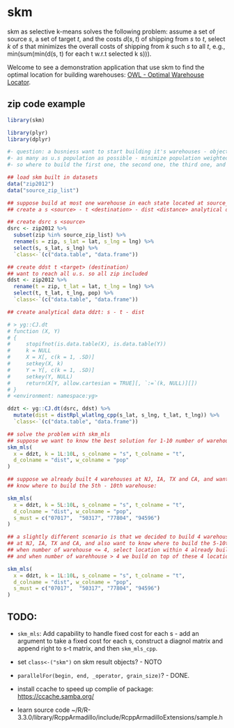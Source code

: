 <!-- README.md is generated from README.Rmd. Please edit that file -->
skm
===

skm as selective k-means solves the following problem: assume a set of source *s*, a set of target *t*, and the costs *d*(*s*, *t*) of shipping from *s* to *t*, select *k* of *s* that minimizes the overall costs of shipping from *k* such *s* to all *t*, e.g., min(sum(min(d(s, t) for each t w.r.t selected k s))).

Welcome to see a demonstration application that use skm to find the optimal location for building warehouses: [OWL - Optimal Warehouse Locator](https://gyang.shinyapps.io/skm_owl/).

zip code example
----------------

``` r
library(skm)

library(plyr)
library(dplyr)

#- question: a busniess want to start building it's warehouses - objective reach
#- as many as u.s population as possible - minimize population weighted distance
#- so where to build the first one, the second one, the third one, and etc.?

## load skm built in datasets
data("zip2012")
data("source_zip_list")

## suppose build at most one warehouse in each state located at source_zip_list:
## create a s <source> - t <destination> - dist <distance> analytical data.table

## create dsrc s <source>
dsrc <- zip2012 %>%
  subset(zip %in% source_zip_list) %>%
  rename(s = zip, s_lat = lat, s_lng = lng) %>%
  select(s, s_lat, s_lng) %>%
  `class<-`(c("data.table", "data.frame"))

## create ddst t <target> (destination)
## want to reach all u.s. so all zip included
ddst <- zip2012 %>% 
  rename(t = zip, t_lat = lat, t_lng = lng) %>%
  select(t, t_lat, t_lng, pop) %>%
  `class<-`(c("data.table", "data.frame"))

## create analytical data ddzt: s - t - dist

# > yg::CJ.dt
# function (X, Y) 
# {
#     stopifnot(is.data.table(X), is.data.table(Y))
#     k = NULL
#     X = X[, c(k = 1, .SD)]
#     setkey(X, k)
#     Y = Y[, c(k = 1, .SD)]
#     setkey(Y, NULL)
#     return(X[Y, allow.cartesian = TRUE][, `:=`(k, NULL)][])
# }
# <environment: namespace:yg>

ddzt <- yg::CJ.dt(dsrc, ddst) %>%
  mutate(dist = distRpl_wlatlng_cpp(s_lat, s_lng, t_lat, t_lng)) %>%
  `class<-`(c("data.table", "data.frame"))

## solve the problem with skm_mls
## suppose we want to know the best solution for 1-10 number of warehouse:
skm_mls(
  x = ddzt, k = 1L:10L, s_colname = "s", t_colname = "t", 
  d_colname = "dist", w_colname = "pop"
)

## suppose we already built 4 warehouses at NJ, IA, TX and CA, and want to
## know where to build the 5th - 10th warehouse:

skm_mls(
  x = ddzt, k = 5L:10L, s_colname = "s", t_colname = "t", 
  d_colname = "dist", w_colname = "pop", 
  s_must = c("07017",  "50317", "77804", "94596")
)

## a slightly different scenario is that we decided to build 4 warehouses 
## at NJ, IA, TX and CA, and also want to know where to build the 5-10th.
## when number of warehouse <= 4, select location within 4 already built,
## and when number of warehhouse > 4 we build on top of these 4 locations

skm_mls(
  x = ddzt, k = 1L:10L, s_colname = "s", t_colname = "t", 
  d_colname = "dist", w_colname = "pop", 
  s_must = c("07017",  "50317", "77804", "94596")
)
```

TODO:
-----

-   `skm_mls`: Add capability to handle fixed cost for each s - add an argument to take a fixed cost for each s, construct a diagnol matrix and append right to s-t matrix, and then `skm_mls_cpp`.

-   set `class<-("skm")` on skm result objects? - NOTO

-   `parallelFor(begin, end, _operator, grain_size)`? - DONE.

-   install ccache to speed up complie of package: <https://ccache.samba.org/>

-   learn source code ~/R/R-3.3.0/library/RcppArmadillo/include/RcppArmadilloExtensions/sample.h
